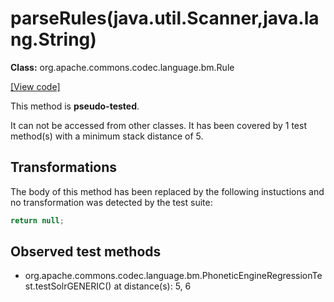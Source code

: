 # parseRules(java.util.Scanner,java.lang.String)

**Class:** org.apache.commons.codec.language.bm.Rule

[[View code]](https://github.com/apache/commons-codec/blob/588602694fa1d19e433f9e2705aed9ccb0b404ba/src/main/java//org/apache/commons/codec/language/bm/Rule.java#L403)

This method is **pseudo-tested**.


It can not be accessed from other classes. 
It has been covered by 1 test method(s) with a minimum stack distance of 5.

## Transformations


The body of this method has been replaced by the following instuctions and no transformation was detected by the test suite:

```Java
return null;
```





## Observed test methods

* org.apache.commons.codec.language.bm.PhoneticEngineRegressionTest.testSolrGENERIC() at distance(s): 5, 6

